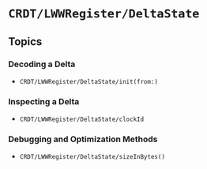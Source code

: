 # ``CRDT/LWWRegister/DeltaState``

## Topics

### Decoding a Delta

- ``CRDT/LWWRegister/DeltaState/init(from:)``

### Inspecting a Delta

- ``CRDT/LWWRegister/DeltaState/clockId``

### Debugging and Optimization Methods

- ``CRDT/LWWRegister/DeltaState/sizeInBytes()``
